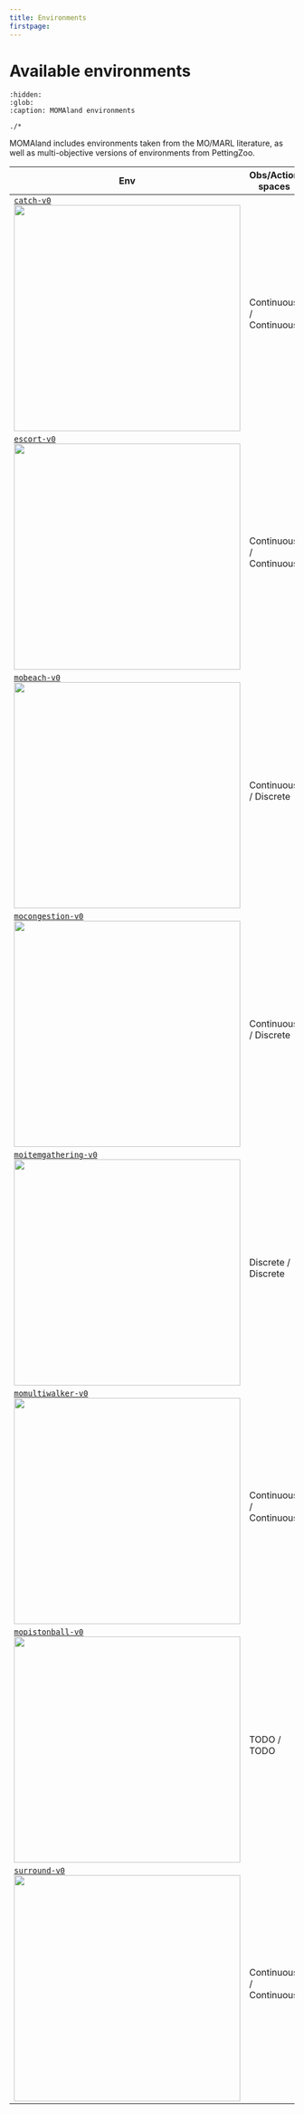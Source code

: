 ```yaml
---
title: Environments
firstpage:
---
```


# Available environments

```{toctree}
:hidden:
:glob:
:caption: MOMAland environments

./*
```

MOMAland includes environments taken from the MO/MARL literature, as well as multi-objective versions of environments from PettingZoo.

| Env                                                                                                                                                                                                                                                                | Obs/Action spaces                   | Objectives                                                    | Description                                                                                                                                                                                                                                                     |
|--------------------------------------------------------------------------------------------------------------------------------------------------------------------------------------------------------------------------------------------------------------------|-------------------------------------|---------------------------------------------------------------|-----------------------------------------------------------------------------------------------------------------------------------------------------------------------------------------------------------------------------------------------------------------|
| [`catch-v0`](https://rradules.github.io/momaland/environments/catch/) <br><img src="https://rradules.github.io/momaland/_images/catch.gif" width="400px">                            | Continuous / Continuous                 | `[distance_target, distance_other_drones]`                                    | Agents must corner and catch a target drone while maintaining distance between themselves.                                                                               |
| [`escort-v0`](https://rradules.github.io/momaland/environments/escort/) <br><img src="https://rradules.github.io/momaland/_images/escort.gif" width="400px">                            | Continuous / Continuous                 | `[distance_target, distance_other_drones]`                                    | Agents must circle around a mobile target drone and escort it to its destination without breaking formation while maintaining distance between themselves.                                                                               |
| [`mobeach-v0`](https://rradules.github.io/momaland/environments/mobeach/) <br><img src="https://rradules.github.io/momaland/_images/mobeach.gif" width="400px">                            | Continuous / Discrete                 | `[TODO]`                                    | TODO                                                                               |
| [`mocongestion-v0`](https://rradules.github.io/momaland/environments/mocongestion/) <br><img src="https://rradules.github.io/momaland/_images/mocongestion.gif" width="400px">                            | Continuous / Discrete                 | `[TODO]`                                    | TODO                                                                               |
| [`moitemgathering-v0`](https://rradules.github.io/momaland/environments/moitemgathering/) <br><img src="https://rradules.github.io/momaland/_images/moitemgathering.gif" width="400px">                            | Discrete / Discrete                 | `[TODO]`                                    | TODO                                                                               |
| [`momultiwalker-v0`](https://rradules.github.io/momaland/environments/momultiwalker/) <br><img src="https://rradules.github.io/momaland/_images/momultiwalker.gif" width="400px">                            | Continuous / Continuous                 | `[TODO]`                                    | TODO                                                                               |
| [`mopistonball-v0`](https://rradules.github.io/momaland/environments/mopistonball/) <br><img src="https://rradules.github.io/momaland/_images/mopistonball.gif" width="400px">                            | TODO / TODO                 | `[TODO]`                                    | TODO                                                                               |
| [`surround-v0`](https://rradules.github.io/momaland/environments/surround/) <br><img src="https://rradules.github.io/momaland/_images/surround.gif" width="400px">                            | Continuous / Continuous                 | `[distance_target, distance_other_drones]`                                    | Agents must surround a fixed target point while maintaining distance between themselves.                                                                               |
